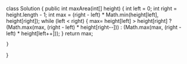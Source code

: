 class Solution {
    public int maxArea(int[] height) {
        int left = 0;
        int right = height.length - 1;
        int max = (right - left) * Math.min(height[left], height[right]);
        while (left < right) {
            max= height[left] > height[right] ? (Math.max(max, (right - left) * height[right--])) : (Math.max(max, (right - left) * height[left++]));
        }
        return max;

    }
}